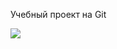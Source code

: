 Учебный проект на Git
<div>
  <img src="https://github-readme-stats.vercel.app/api?username=KozyrevaSvetlana&show_icons=true&theme=radical" >
</div>

